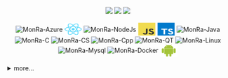 <!--Hello
<h2><img src="https://emojis.slackmojis.com/emojis/images/1531849430/4246/blob-sunglasses.gif?1531849430" width="30"/> Hi 👋 , I'm MonRá! <img src="https://media.giphy.com/media/12oufCB0MyZ1Go/giphy.gif" width="50"></h2>
-->

<div>
  </p>
  <div align="center">
   <a href="https://www.facebook.com/ramon.chaib" target="_blank"><img src="https://img.shields.io/badge/-Facebook-%230077B5?style=for-the-badge&logo=facebook&logoColor=white" target="_blank"></a> 
  <a href="https://www.instagram.com/monrapps/" target="_blank"><img src="https://img.shields.io/badge/-Instagram-%23E4405F?style=for-the-badge&logo=instagram&logoColor=white" target="_blank"></a>
  <a href="https://www.linkedin.com/in/ramon-chaib-27007635/" target="_blank"><img src="https://img.shields.io/badge/-LinkedIn-%230077B5?style=for-the-badge&logo=linkedin&logoColor=white" target="_blank"></a>   
</div>
  
 <div style="display: inline_block" align="center"><br>
  <img align="center" alt="MonRa-Azure" height="30" width="40" src="https://cdn.jsdelivr.net/gh/devicons/devicon/icons/azure/azure-original.svg">
  <img align="center" alt="MonRa-React" height="30" width="40" src="https://raw.githubusercontent.com/devicons/devicon/master/icons/react/react-original.svg">
  <img align="center" alt="MonRa-NodeJs" height="30" width="40" src="https://cdn.jsdelivr.net/gh/devicons/devicon/icons/nodejs/nodejs-original.svg">
  <img align="center" alt="MonRa-Js" height="30" width="40" src="https://raw.githubusercontent.com/devicons/devicon/master/icons/javascript/javascript-original.svg">     <img align="center" alt="MonRa-Ts" height="30" width="40" src="https://raw.githubusercontent.com/devicons/devicon/master/icons/typescript/typescript-original.svg">
  <img align="center" alt="MonRa-Java" height="30" width="40" src="https://cdn.jsdelivr.net/gh/devicons/devicon/icons/java/java-original.svg">
  <img align="center" alt="MonRa-C" height="30" width="40" src="https://cdn.jsdelivr.net/gh/devicons/devicon/icons/c/c-original.svg">
  <img align="center" alt="MonRa-CS" height="30" width="40" src="https://cdn.jsdelivr.net/gh/devicons/devicon/icons/csharp/csharp-original.svg">
  <img align="center" alt="MonRa-Cpp" height="30" width="40" src="https://cdn.jsdelivr.net/gh/devicons/devicon/icons/cplusplus/cplusplus-original.svg">
  <img align="center" alt="MonRa-QT" height="30" width="40" src="https://cdn.jsdelivr.net/gh/devicons/devicon/icons/qt/qt-original.svg">
  <img align="center" alt="MonRa-Linux" height="30" width="40" src="https://cdn.jsdelivr.net/gh/devicons/devicon/icons/linux/linux-original.svg">
  <img align="center" alt="MonRa-Mysql" height="30" width="40" src="https://cdn.jsdelivr.net/gh/devicons/devicon/icons/mysql/mysql-original.svg">
  <img align="center" alt="MonRa-Docker" height="30" width="40" src="https://cdn.jsdelivr.net/gh/devicons/devicon/icons/docker/docker-original.svg">  
  <img align="center" alt="MonRa-Android" height="30" width="40" src="https://github.com/devicons/devicon/blob/master/icons/android/android-original.svg">
  
</div>
</a>

</br>
<!--
[![github activity graph](https://activity-graph.herokuapp.com/graph?username=monrapps&theme=chartreuse-dark)](https://github.com/monrapps/)
-->
<div>
<details>
      <summary>more...</summary>
      
<!--
### <img src="https://media.giphy.com/media/VgCDAzcKvsR6OM0uWg/giphy.gif" width="50"> A little more about me...  

```javascript
const monra = {
    pronouns: "He" | "Him",
    code: ["any"],
    askMeAbout: ["any"],
    technologies: {
        backEnd: {
            js: ["any"],
        },
        mobileApp: {
            native: ["Android Development"]
        },
        devOps: ["AWS", "Docker🐳", "Route53", "Nginx"],
        databases: ["mongo", "MySql", "sqlite"],
        misc: ["Firebase", "Socket.IO", "selenium", "open-cv", "php", "SuiteApp"]
    },
    architecture: ["Serverless Architecture", "Progressive web applications", "Single page applications"],
    currentFocus: "Building Robots to ease opertations",
    funFact: "There are two ways to write error-free programs; only the third one works"
};
```
-->

---
<!--START_SECTION:waka-->
![Code Time](http://img.shields.io/badge/Code%20Time-815%20hrs%2020%20mins-blue)

![Profile Views](http://img.shields.io/badge/Profile%20Views-0-blue)

![Lines of code](https://img.shields.io/badge/From%20Hello%20World%20I%27ve%20Written-3.1%20million%20lines%20of%20code-blue)

**🐱 My GitHub Data** 

> 📦 41.7 kB Used in GitHub's Storage 
 > 
> 🏆 2,086 Contributions in the Year 2024
 > 
> 🚫 Not Opted to Hire
 > 
> 📜 24 Public Repositories 
 > 
> 🔑 18 Private Repositories 
 > 
**I'm an Early 🐤** 

```text
🌞 Morning                8710 commits        █████████░░░░░░░░░░░░░░░░   35.24 % 
🌆 Daytime                11581 commits       ████████████░░░░░░░░░░░░░   46.85 % 
🌃 Evening                3678 commits        ████░░░░░░░░░░░░░░░░░░░░░   14.88 % 
🌙 Night                  748 commits         █░░░░░░░░░░░░░░░░░░░░░░░░   03.03 % 
```
📅 **I'm Most Productive on Thursday** 

```text
Monday                   4638 commits        █████░░░░░░░░░░░░░░░░░░░░   18.76 % 
Tuesday                  4632 commits        █████░░░░░░░░░░░░░░░░░░░░   18.74 % 
Wednesday                4782 commits        █████░░░░░░░░░░░░░░░░░░░░   19.35 % 
Thursday                 5226 commits        █████░░░░░░░░░░░░░░░░░░░░   21.14 % 
Friday                   3285 commits        ███░░░░░░░░░░░░░░░░░░░░░░   13.29 % 
Saturday                 1270 commits        █░░░░░░░░░░░░░░░░░░░░░░░░   05.14 % 
Sunday                   884 commits         █░░░░░░░░░░░░░░░░░░░░░░░░   03.58 % 
```


📊 **This Week I Spent My Time On** 

```text
🕑︎ Time Zone: America/Sao_Paulo

💬 Programming Languages: 
C++                      7 hrs 12 mins       ████████████░░░░░░░░░░░░░   49.46 % 
Docker                   2 hrs 1 min         ███░░░░░░░░░░░░░░░░░░░░░░   13.90 % 
Markdown                 1 hr 51 mins        ███░░░░░░░░░░░░░░░░░░░░░░   12.71 % 
YAML                     1 hr 28 mins        ███░░░░░░░░░░░░░░░░░░░░░░   10.13 % 
Other                    1 hr 2 mins         ██░░░░░░░░░░░░░░░░░░░░░░░   07.17 % 

🔥 Editors: 
VS Code                  14 hrs 35 mins      █████████████████████████   100.00 % 

🐱‍💻 Projects: 
fw_tal_platformio        7 hrs 37 mins       █████████████░░░░░░░░░░░░   52.29 % 
gww-docker-nwk           4 hrs 48 mins       ████████░░░░░░░░░░░░░░░░░   32.91 % 
Markdown                 1 hr 44 mins        ███░░░░░░░░░░░░░░░░░░░░░░   11.98 % 
wlm-esp32                11 mins             ░░░░░░░░░░░░░░░░░░░░░░░░░   01.34 % 
agc-infra                4 mins              ░░░░░░░░░░░░░░░░░░░░░░░░░   00.49 % 

💻 Operating System: 
Windows                  9 hrs 34 mins       ████████████████░░░░░░░░░   65.62 % 
WSL                      5 hrs               █████████░░░░░░░░░░░░░░░░   34.38 % 
```

**I Mostly Code in C** 

```text
C                        9 repos             ████░░░░░░░░░░░░░░░░░░░░░   16.98 % 
C++                      8 repos             ████░░░░░░░░░░░░░░░░░░░░░   15.09 % 
HTML                     5 repos             ██░░░░░░░░░░░░░░░░░░░░░░░   09.43 % 
TypeScript               4 repos             ██░░░░░░░░░░░░░░░░░░░░░░░   07.55 % 
Python                   2 repos             █░░░░░░░░░░░░░░░░░░░░░░░░   03.77 % 
```



**Timeline**

![Lines of Code chart](https://raw.githubusercontent.com/monrapps/monrapps/master/assets/bar_graph.png)


 Last Updated on 19/09/2024 01:35:53 UTC
<!--END_SECTION:waka-->
